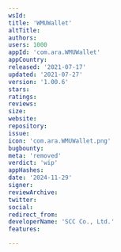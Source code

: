 ```yaml
---
wsId: 
title: 'WMUWallet'
altTitle: 
authors: 
users: 1000
appId: 'com.ara.WMUWallet'
appCountry: 
released: '2021-07-17'
updated: '2021-07-27'
version: '1.00.6'
stars: 
ratings: 
reviews: 
size: 
website: 
repository: 
issue: 
icon: 'com.ara.WMUWallet.png'
bugbounty: 
meta: 'removed'
verdict: 'wip'
appHashes: 
date: '2024-11-29'
signer: 
reviewArchive: 
twitter: 
social: 
redirect_from: 
developerName: 'SCC Co., Ltd.'
features: 

---
```



